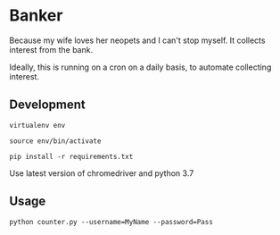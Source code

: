 # Banker
Because my wife loves her neopets and I can't stop myself.
It collects interest from the bank.

Ideally, this is running on a cron on a daily basis, to automate
collecting interest.

## Development
`virtualenv env`

`source env/bin/activate`

`pip install -r requirements.txt`


Use latest version of chromedriver and python 3.7


## Usage
`python counter.py --username=MyName --password=Pass`